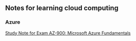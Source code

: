 ## Notes for learning cloud computing

### Azure

[Study Note for Exam AZ-900: Microsoft Azure Fundamentals](https://docs.google.com/document/d/1qDLcLAHv0Jj0sGdH1-sn_aqips4tSyrYD3TCCPfNEpw/edit?usp=sharing)
